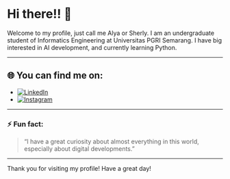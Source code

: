 # Hi there!! 👋 
Welcome to my profile, just call me Alya or Sherly. I am an undergraduate student of Informatics Engineering at Universitas PGRI Semarang. I have big interested in AI development, and currently learning Python.

---

## 🌐 You can find me on:
- [![LinkedIn](https://img.shields.io/badge/LinkedIn-blue?style=flat&logo=linkedin&logoColor=white)]([https://www.linkedin.com/in/yourprofile](http://www.linkedin.com/in/alya-sherly-al-azmy-563621328))
- [![Instagram](https://img.shields.io/badge/Instagram-E4405F?style=flat&logo=instagram&logoColor=white)](https://www.instagram.com/aalyasherly/)
---

### ⚡ Fun fact:
> “I have a great curiosity about almost everything in this world, especially about digital developments.”

---

Thank you for visiting my profile! Have a great day!

<!---
alyasherly/alyasherly is a ✨ special ✨ repository because its `README.md` (this file) appears on your GitHub profile.
You can click the Preview link to take a look at your changes.
--->
